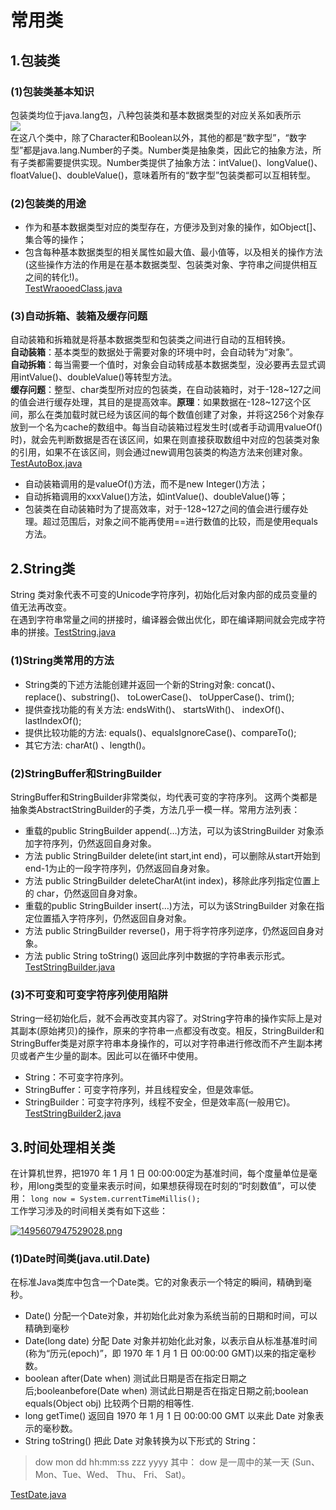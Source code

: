 ﻿# 常用类
## 1.包装类
### (1)包装类基本知识
包装类均位于java.lang包，八种包装类和基本数据类型的对应关系如表所示  
![](https://i.postimg.cc/vZH1xvB0/image.png)  
在这八个类中，除了Character和Boolean以外，其他的都是“数字型”，“数字型”都是java.lang.Number的子类。Number类是抽象类，因此它的抽象方法，所有子类都需要提供实现。Number类提供了抽象方法：intValue()、longValue()、floatValue()、doubleValue()，意味着所有的“数字型”包装类都可以互相转型。
### (2)包装类的用途
- 作为和基本数据类型对应的类型存在，方便涉及到对象的操作，如Object[]、集合等的操作；
- 包含每种基本数据类型的相关属性如最大值、最小值等，以及相关的操作方法(这些操作方法的作用是在基本数据类型、包装类对象、字符串之间提供相互之间的转化!)。  
[TestWraooedClass.java](Code2/TestWraooedClass.java)
### (3)自动拆箱、装箱及缓存问题
自动装箱和拆箱就是将基本数据类型和包装类之间进行自动的互相转换。  
**自动装箱**：基本类型的数据处于需要对象的环境中时，会自动转为“对象”。  
**自动拆箱**：每当需要一个值时，对象会自动转成基本数据类型，没必要再去显式调用intValue()、doubleValue()等转型方法。  
**缓存问题**：整型、char类型所对应的包装类，在自动装箱时，对于-128\~127之间的值会进行缓存处理，其目的是提高效率。**原理**：如果数据在-128\~127这个区间，那么在类加载时就已经为该区间的每个数值创建了对象，并将这256个对象存放到一个名为cache的数组中。每当自动装箱过程发生时(或者手动调用valueOf()时)，就会先判断数据是否在该区间，如果在则直接获取数组中对应的包装类对象的引用，如果不在该区间，则会通过new调用包装类的构造方法来创建对象。  
[TestAutoBox.java](Code2/TestAutoBox.java)
- 自动装箱调用的是valueOf()方法，而不是new Integer()方法；
- 自动拆箱调用的xxxValue()方法，如intValue()、doubleValue()等；
- 包装类在自动装箱时为了提高效率，对于-128~127之间的值会进行缓存处理。超过范围后，对象之间不能再使用==进行数值的比较，而是使用equals方法。
## 2.String类
String 类对象代表不可变的Unicode字符序列，初始化后对象内部的成员变量的值无法再改变。  
在遇到字符串常量之间的拼接时，编译器会做出优化，即在编译期间就会完成字符串的拼接。[TestString.java](Code2/TestString.java)
### (1)String类常用的方法
- String类的下述方法能创建并返回一个新的String对象: concat()、 replace()、substring()、 toLowerCase()、 toUpperCase()、trim();
- 提供查找功能的有关方法: endsWith()、 startsWith()、 indexOf()、lastIndexOf();
- 提供比较功能的方法: equals()、equalsIgnoreCase()、compareTo();
- 其它方法: charAt() 、length()。
### (2)StringBuffer和StringBuilder
StringBuffer和StringBuilder非常类似，均代表可变的字符序列。 这两个类都是抽象类AbstractStringBuilder的子类，方法几乎一模一样。常用方法列表：
- 重载的public StringBuilder append(…)方法，可以为该StringBuilder 对象添加字符序列，仍然返回自身对象。
- 方法 public StringBuilder delete(int start,int end)，可以删除从start开始到end-1为止的一段字符序列，仍然返回自身对象。
- 方法 public StringBuilder deleteCharAt(int index)，移除此序列指定位置上的 char，仍然返回自身对象。
- 重载的public StringBuilder insert(…)方法，可以为该StringBuilder 对象在指定位置插入字符序列，仍然返回自身对象。
- 方法 public StringBuilder reverse()，用于将字符序列逆序，仍然返回自身对象。
- 方法 public String toString() 返回此序列中数据的字符串表示形式。  
[TestStringBuilder.java](Code2/TestStringBuilder.java)
### (3)不可变和可变字符序列使用陷阱
String一经初始化后，就不会再改变其内容了。对String字符串的操作实际上是对其副本(原始拷贝)的操作，原来的字符串一点都没有改变。相反，StringBuilder和StringBuffer类是对原字符串本身操作的，可以对字符串进行修改而不产生副本拷贝或者产生少量的副本。因此可以在循环中使用。
- String：不可变字符序列。
- StringBuffer：可变字符序列，并且线程安全，但是效率低。
- StringBuilder：可变字符序列，线程不安全，但是效率高(一般用它)。  
[TestStringBuilder2.java](Code2/TestStringBuilder2.java)
## 3.时间处理相关类
在计算机世界，把1970 年 1 月 1 日 00:00:00定为基准时间，每个度量单位是毫秒，用long类型的变量来表示时间，如果想获得现在时刻的“时刻数值”，可以使用：
`long now = System.currentTimeMillis();`  
工作学习涉及的时间相关类有如下这些：  

[![1495607947529028.png](https://i.postimg.cc/wMdPQFnR/1495607947529028.png)](https://postimg.cc/dk44qRsJ)  
### (1)Date时间类(java.util.Date)
在标准Java类库中包含一个Date类。它的对象表示一个特定的瞬间，精确到毫秒。
- Date() 分配一个Date对象，并初始化此对象为系统当前的日期和时间，可以精确到毫秒
- Date(long date) 分配 Date 对象并初始化此对象，以表示自从标准基准时间(称为“历元(epoch)”，即 1970 年 1 月 1 日 00:00:00 GMT)以来的指定毫秒数。
- boolean after(Date when) 测试此日期是否在指定日期之后;booleanbefore(Date when) 测试此日期是否在指定日期之前;boolean equals(Object obj) 比较两个日期的相等性.
- long getTime() 返回自 1970 年 1 月 1 日 00:00:00 GMT 以来此 Date 对象表示的毫秒数。
- String toString() 把此 Date 对象转换为以下形式的 String：
> dow mon dd hh:mm:ss zzz yyyy 其中： dow 是一周中的某一天 (Sun、 Mon、Tue、Wed、 Thu、 Fri、 Sat)。  

[TestDate.java](Code2/TestDate.java)


